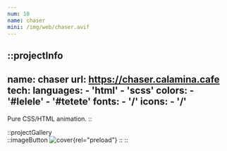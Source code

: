 ```yaml
---
num: 10
name: chaser
mini: /img/web/chaser.avif
---
```


::projectInfo
---
name: chaser
url: https://chaser.calamina.cafe
tech: 
    languages:
      - 'html'
      - 'scss'
    colors:
      - '#lelele'
      - '#tetete'
    fonts:
      - '/'
    icons:
      - '/'
---
Pure CSS/HTML animation.
::

::projectGallery  
  ::imageButton
    ![cover](/img/web/chaser.avif){rel="preload"}
  ::
::

<!-- ::projectFeatures
:: -->
